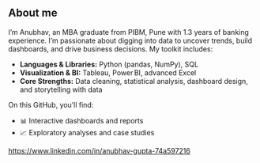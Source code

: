 ## About me 

I’m Anubhav, an MBA graduate from PIBM, Pune with 1.3 years of banking experience. I’m passionate about digging into data to uncover trends, build dashboards, and drive business decisions. My toolkit includes:

- **Languages & Libraries:** Python (pandas, NumPy), SQL  
- **Visualization & BI:** Tableau, Power BI, advanced Excel  
- **Core Strengths:** Data cleaning, statistical analysis, dashboard design, and storytelling with data  

On this GitHub, you’ll find:
- 📊 Interactive dashboards and reports  
- 📈 Exploratory analyses and case studies  

https://www.linkedin.com/in/anubhav-gupta-74a597216


 
